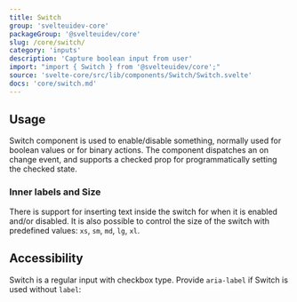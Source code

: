 ```yaml
---
title: Switch
group: 'svelteuidev-core'
packageGroup: '@svelteuidev/core'
slug: /core/switch/
category: 'inputs'
description: 'Capture boolean input from user'
import: "import { Switch } from '@svelteuidev/core';"
source: 'svelte-core/src/lib/components/Switch/Switch.svelte'
docs: 'core/switch.md'
---
```


<script lang="ts">
    import { SimpleGrid, Switch } from '@svelteuidev/core';
    import { Heading, Preview, mobile, Device } from 'components';

    const switchCode = `
    <script>
        import { Switch } from '@svelteuidev/core';
    <\/script>

    <Switch label="I agree to sell my privacy" size="md" color="teal"\/>
    <Switch onLabel="ON" offLabel="OFF" label="Setting 1" size="xl" color="pink"\/>
    <Switch checked size="xs"\/>
    `;
    const labelSwitch = `
    <script>
        import { Switch } from '@svelteuidev/core';
    <\/script>

    <Switch size='sm' onLabel="ON" offLabel="OFF" \/>
    <Switch size='md' onLabel="ON" offLabel="OFF" \/>
    <Switch size='lg' onLabel="ON" offLabel="OFF" \/>
    <Switch size='xl' onLabel="ON" offLabel="OFF" \/>
    `;
    const accessibilitySwitch = `
    <script>
        import { Switch } from '@svelteuidev/core';
    <\/script>

    <Switch \/> // -> not ok, input is not labeled
    <Switch label="I agree to everything" \/> // -> ok, input and label is connected
    <Switch aria-label="I agree to everything" \/> // -> ok, label is not visible but will be announced by screen reader
    `;
</script>

<Heading />

<Device />

## Usage

Switch component is used to enable/disable something, normally used for boolean values or for binary actions. The component dispatches an on change event, and supports a checked prop for programmatically setting the checked state.

<Preview code={switchCode}>
    <SimpleGrid cols={$mobile ? 1 : 3}>
        <Switch label="I agree to sell my privacy" size="md" color="teal"/>
        <Switch onLabel="ON" offLabel="OFF" label="Setting 1" size="xl" color="pink"/>
        <Switch checked size="xs"/>
    </SimpleGrid>
</Preview>

### Inner labels and Size

There is support for inserting text inside the switch for when it is enabled and/or disabled. It is also possible to control the size of the switch with predefined values: `xs`, `sm`, `md`, `lg`, `xl`.

<Preview code={labelSwitch}>
    <SimpleGrid cols={4}>
        <Switch size='sm' onLabel="ON" offLabel="OFF" />
        <Switch size='md' onLabel="ON" offLabel="OFF" />
        <Switch size='lg' onLabel="ON" offLabel="OFF" />
        <Switch size='xl' onLabel="ON" offLabel="OFF" />
    </SimpleGrid>
</Preview>

## Accessibility

Switch is a regular input with checkbox type. Provide `aria-label` if Switch is used without `label`:

<Preview code={accessibilitySwitch}>
    <SimpleGrid cols={3}>
        <Switch />
        <Switch label="I agree to everything" />
        <Switch aria-label="I agree to everything" />
    </SimpleGrid>
</Preview>

